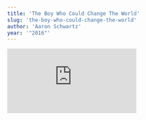 ```yaml
---
title: 'The Boy Who Could Change The World'
slug: 'the-boy-who-could-change-the-world'
author: 'Aaron Schwartz'
year: '"2016"'
---
```


![](https://static.meri.garden/a36627213c351a8d007dc7a7bc798b81.pdf)